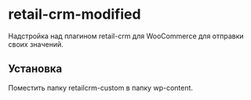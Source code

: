 # retail-crm-modified
Надстройка над плагином retail-crm для WooCommerce для отправки своих значений.

## Установка
Поместить папку retailcrm-custom в папку wp-content.
